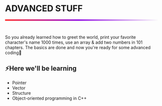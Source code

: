 # ADVANCED STUFF
<hr style="height: 5px; border: none;
background: rgb(255,55,55);background: linear-gradient(90deg, rgba(255,55,55,1) 0%, rgba(152,27,228,1) 48%, rgba(251,251,251,1) 100%);">
<br>

So you already learned how to greet the world, print your favorite character's name 1000 times, use an array & add two numbers in 101 chapters. The basics are done and now you're ready for some advanced coding🚀 

## ⚡Here we'll be learning
- Pointer
- Vector 
- Structure
- Object-oriented programming in C++